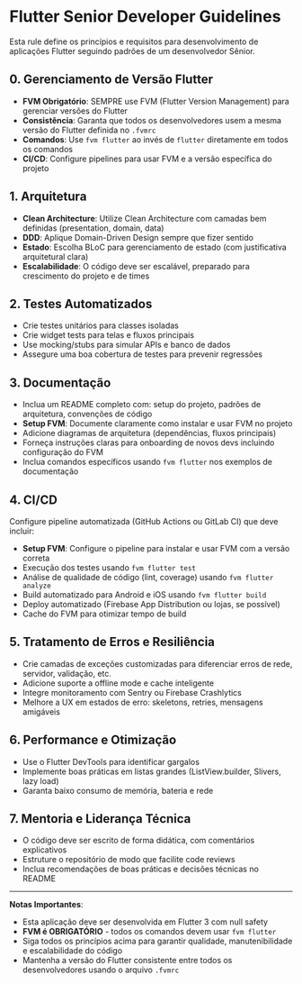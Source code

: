 # Flutter Senior Developer Guidelines

Esta rule define os princípios e requisitos para desenvolvimento de aplicações Flutter seguindo padrões de um desenvolvedor Sênior.

## 0. Gerenciamento de Versão Flutter

- **FVM Obrigatório**: SEMPRE use FVM (Flutter Version Management) para gerenciar versões do Flutter
- **Consistência**: Garanta que todos os desenvolvedores usem a mesma versão do Flutter definida no `.fvmrc`
- **Comandos**: Use `fvm flutter` ao invés de `flutter` diretamente em todos os comandos
- **CI/CD**: Configure pipelines para usar FVM e a versão específica do projeto

## 1. Arquitetura

- **Clean Architecture**: Utilize Clean Architecture com camadas bem definidas (presentation, domain, data)
- **DDD**: Aplique Domain-Driven Design sempre que fizer sentido
- **Estado**: Escolha BLoC para gerenciamento de estado (com justificativa arquitetural clara)
- **Escalabilidade**: O código deve ser escalável, preparado para crescimento do projeto e de times

## 2. Testes Automatizados

- Crie testes unitários para classes isoladas
- Crie widget tests para telas e fluxos principais
- Use mocking/stubs para simular APIs e banco de dados
- Assegure uma boa cobertura de testes para prevenir regressões

## 3. Documentação

- Inclua um README completo com: setup do projeto, padrões de arquitetura, convenções de código
- **Setup FVM**: Documente claramente como instalar e usar FVM no projeto
- Adicione diagramas de arquitetura (dependências, fluxos principais)
- Forneça instruções claras para onboarding de novos devs incluindo configuração do FVM
- Inclua comandos específicos usando `fvm flutter` nos exemplos de documentação

## 4. CI/CD

Configure pipeline automatizada (GitHub Actions ou GitLab CI) que deve incluir:

- **Setup FVM**: Configure o pipeline para instalar e usar FVM com a versão correta
- Execução dos testes usando `fvm flutter test`
- Análise de qualidade de código (lint, coverage) usando `fvm flutter analyze`
- Build automatizado para Android e iOS usando `fvm flutter build`
- Deploy automatizado (Firebase App Distribution ou lojas, se possível)
- Cache do FVM para otimizar tempo de build

## 5. Tratamento de Erros e Resiliência

- Crie camadas de exceções customizadas para diferenciar erros de rede, servidor, validação, etc.
- Adicione suporte a offline mode e cache inteligente
- Integre monitoramento com Sentry ou Firebase Crashlytics
- Melhore a UX em estados de erro: skeletons, retries, mensagens amigáveis

## 6. Performance e Otimização

- Use o Flutter DevTools para identificar gargalos
- Implemente boas práticas em listas grandes (ListView.builder, Slivers, lazy load)
- Garanta baixo consumo de memória, bateria e rede

## 7. Mentoria e Liderança Técnica

- O código deve ser escrito de forma didática, com comentários explicativos
- Estruture o repositório de modo que facilite code reviews
- Inclua recomendações de boas práticas e decisões técnicas no README

---

**Notas Importantes**: 
- Esta aplicação deve ser desenvolvida em Flutter 3 com null safety
- **FVM é OBRIGATÓRIO** - todos os comandos devem usar `fvm flutter` 
- Siga todos os princípios acima para garantir qualidade, manutenibilidade e escalabilidade do código
- Mantenha a versão do Flutter consistente entre todos os desenvolvedores usando o arquivo `.fvmrc`